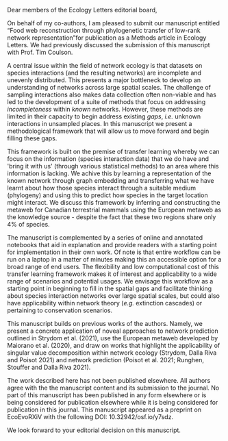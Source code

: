 Dear members of the Ecology Letters editorial board,

On behalf of my co-authors, I am pleased to submit our manuscript entitled “Food
web reconstruction through phylogenetic transfer of low-rank network
representation”for publication as a Methods article in Ecology Letters. We had
previously discussed the submission of this manuscript with Prof. Tim Coulson.

A central issue within the field of network ecology is that datasets on species
interactions (and the resulting networks) are incomplete and unevenly
distributed. This presents a major bottleneck to develop an understanding of
networks across large spatial scales. The challenge of sampling interactions
also makes data collection often non-viable and has led to the development of a
suite of methods that focus on addressing *incompleteness* within *known*
networks. However, these methods are limited in their capacity to begin address
existing *gaps*, *i.e.* unknown interactions in unsampled places. In this
manuscript we present a methodological framework that will allow us to move
forward and begin filling these gaps.

This framework is built on the premise of transfer learning whereby we can focus
on the information (species interaction data) that we do have and 'bring it with
us' (through various statistical methods) to an area where this information is
lacking. We achive this by learning a representation of the known network
through graph embedding and transferring what we have learnt about how those
species interact through a suitable medium (phylogeny) and using this to predict
how species in the target location might interact. We discuss this framework by
inferring and constructing the metaweb for Canadian terrestrial mammals using
the European metaweb as the knowledge source - despite the fact that these two
regions share only 4% of species.

The manuscript is complemented by a series of online and annotated notebooks
that aid in explanation and provide readers with a starting point for
implementation in their own work. Of note is that entire workflow can be run on
a laptop in a matter of minutes making this an accessible option for a broad
range of end users. The flexibility and low computational cost of this transfer
learning framework makes it of interest and applicability to a wide range of
scenarios and potential usages. We envisage this workflow as a starting point in
beginning to fill in the spatial gaps and facilitate thinking about species
interaction networks over large spatial scales, but could also have
applicability within network theory (*e.g.* extinction cascades) or pertaining
to conservation scenarios.

This manuscript builds on previous works of the authors. Namely, we present a
concrete application of noveal approaches to network prediction outlined in
Strydom et al. (2021), use the European metaweb developed by Maiorano et al.
(2020), and draw on works that highlight the applicability of singular value
decomposition within network ecology (Strydom, Dalla Riva and Poisot 2021) and
network prediction (Poisot et al. 2021; Runghen, Stouffer and Dalla Riva 2021).

The work described here has not been published elsewhere. All authors agree with
the the manuscript content and its submission to the journal. No part of this
manuscript has been published in any form elsewhere or is being considered for
publication elsewhere while it is being considered for publication in this
journal. This manuscript appeared as a preprint on EcoEvoRXiV with the following
DOI: 10.32942/osf.io/y7sdz.

We look forward to your editorial decision on this manuscript.

